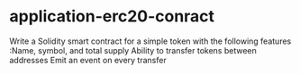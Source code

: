 # application-erc20-conract
Write a Solidity smart contract for a simple token with the following features :Name, symbol, and total supply Ability to transfer tokens between addresses Emit an event on every transfer
